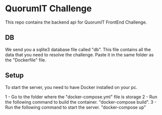 # QuorumIT Challenge

This repo contains the backend api for QuorumIT FrontEnd Challenge.

## DB

We send you a sqlite3 database file called "db". This file contains all the
data that you need to resolve the challenge.
Paste it in the same folder as the "Dockerfile" file.

## Setup

To start the server, you need to have Docker installed on your pc.

1 - Go to the folder where the "docker-compose.yml" file is storage
2 - Run the following command to build the container.
"docker-compose build".
3 - Run the following command to start the server.
"docker-compose up"
